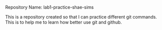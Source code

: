 Repository Name: lab1-practice-shae-sims

This is a repository created so that I can practice different git commands. This is to help me to learn how better use git and github.
